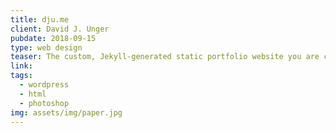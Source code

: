 ```yaml
---
title: dju.me
client: David J. Unger
pubdate: 2018-09-15 
type: web design
teaser: The custom, Jekyll-generated static portfolio website you are currently perusing 
link: 
tags: 
  - wordpress
  - html
  - photoshop
img: assets/img/paper.jpg
---
```


